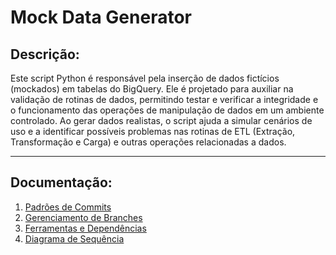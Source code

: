 # **Mock Data Generator**

## Descrição:

Este script Python é responsável pela inserção de dados fictícios (mockados) em tabelas do BigQuery. Ele é projetado para auxiliar na validação de rotinas de dados, permitindo testar e verificar a integridade e o funcionamento das operações de manipulação de dados em um ambiente controlado. Ao gerar dados realistas, o script ajuda a simular cenários de uso e a identificar possíveis problemas nas rotinas de ETL (Extração, Transformação e Carga) e outras operações relacionadas a dados.

----

## Documentação:

1. [Padrões de Commits](docs/commit-patterns.md)  
2. [Gerenciamento de Branches](/docs/branch-management.md)
3. [Ferramentas e Dependências](/docs/tools-and-dependencies.md)
4. [Diagrama de Sequência](/docs/sequence-diagram.md)